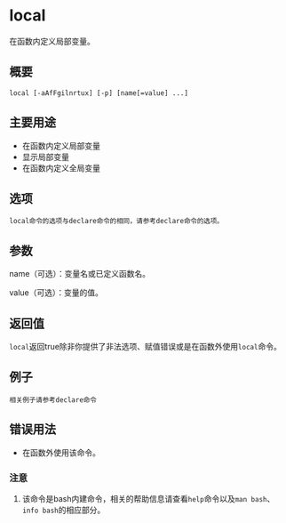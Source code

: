 # local

在函数内定义局部变量。

## 概要

```text
local [-aAfFgilnrtux] [-p] [name[=value] ...]
```

## 主要用途

* 在函数内定义局部变量
* 显示局部变量
* 在函数内定义全局变量

## 选项

```text
local命令的选项与declare命令的相同，请参考declare命令的选项。
```

## 参数

name（可选）：变量名或已定义函数名。

value（可选）：变量的值。

## 返回值

`local`返回true除非你提供了非法选项、赋值错误或是在函数外使用`local`命令。

## 例子

```text
相关例子请参考declare命令
```

## 错误用法

* 在函数外使用该命令。

### 注意

1. 该命令是bash内建命令，相关的帮助信息请查看`help`命令以及`man bash`、`info bash`的相应部分。

